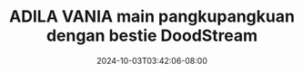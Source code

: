 --- 
title: "ADILA VANIA main pangkupangkuan dengan bestie  DoodStream"
description: "nonton   ADILA VANIA main pangkupangkuan dengan bestie  DoodStream gratis    "
date: 2024-10-03T03:42:06-08:00
file_code: "23p6gbn8mfz1"
draft: false
cover: "d429r6tvca50p25m.jpg"
tags: ["ADILA", "VANIA", "main", "pangkupangkuan", "dengan", "bestie", "DoodStream", "bokep-indo", "bokep-viral", "bokep-ig"]
length: 256
fld_id: "1483099"
foldername: "Adila vania telegram"
categories: ["Adila vania telegram"]
views: 0
---